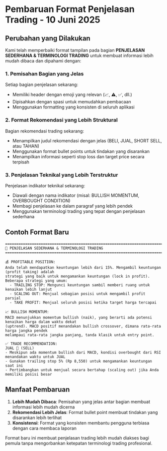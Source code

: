 # Pembaruan Format Penjelasan Trading - 10 Juni 2025

## Perubahan yang Dilakukan

Kami telah memperbaiki format tampilan pada bagian **PENJELASAN SEDERHANA & TERMINOLOGI TRADING** untuk membuat informasi lebih mudah dibaca dan dipahami dengan:

### 1. Pemisahan Bagian yang Jelas

Setiap bagian penjelasan sekarang:
- Memiliki header dengan emoji yang relevan (📈, ⚠️, ✅, dll.)
- Dipisahkan dengan spasi untuk memudahkan pembacaan
- Menggunakan formatting yang konsisten di seluruh aplikasi

### 2. Format Rekomendasi yang Lebih Struktural

Bagian rekomendasi trading sekarang:
- Menampilkan judul rekomendasi dengan jelas (BELI, JUAL, SHORT SELL, atau TAHAN)
- Menggunakan format bullet points untuk tindakan yang disarankan
- Menampilkan informasi seperti stop loss dan target price secara terpisah

### 3. Penjelasan Teknikal yang Lebih Terstruktur

Penjelasan indikator teknikal sekarang:
- Diawali dengan nama indikator (misal: BULLISH MOMENTUM, OVERBOUGHT CONDITION)
- Membagi penjelasan ke dalam paragraf yang lebih pendek
- Menggunakan terminologi trading yang tepat dengan penjelasan sederhana

## Contoh Format Baru

```
================================================================================
🧠 PENJELASAN SEDERHANA & TERMINOLOGI TRADING
================================================================================

💰 PROFITABLE POSITION:
Anda telah mendapatkan keuntungan lebih dari 15%. Mengambil keuntungan (profit taking) adalah
strategi yang baik untuk mengamankan keuntungan (lock in profit).
Beberapa strategi yang umum: 
  - TRAILING STOP: Mengunci keuntungan sambil memberi ruang untuk kenaikan lebih lanjut
  - SCALING OUT: Menjual sebagian posisi untuk mengambil profit parsial
  - TAKE PROFIT: Menjual seluruh posisi ketika target harga tercapai

📈 BULLISH MOMENTUM:
MACD menunjukkan momentum bullish (naik), yang berarti ada potensi kenaikan harga dalam waktu dekat
(uptrend). MACD positif menandakan bullish crossover, dimana rata-rata harga jangka pendek
melampaui rata-rata jangka panjang, tanda klasik untuk entry point.

✅ TRADE RECOMMENDATION:
JUAL 🔴 (SELL)
- Meskipun ada momentum bullish dari MACD, kondisi overbought dari RSI menandakan waktu untuk JUAL
- Gunakan trailing stop 5% (Rp 8,550) untuk mengamankan keuntungan saat ini
- Pertimbangkan untuk menjual secara bertahap (scaling out) jika Anda memiliki posisi besar
```

## Manfaat Pembaruan

1. **Lebih Mudah Dibaca**: Pemisahan yang jelas antar bagian membuat informasi lebih mudah dicerna
2. **Rekomendasi Lebih Jelas**: Format bullet point membuat tindakan yang disarankan lebih terlihat
3. **Konsistensi**: Format yang konsisten membantu pengguna terbiasa dengan cara membaca laporan

Format baru ini membuat penjelasan trading lebih mudah diakses bagi pemula tanpa mengorbankan ketepatan terminologi trading profesional.
